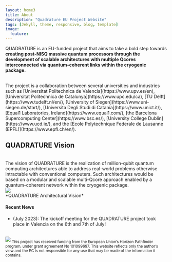 ```yaml
---
layout: home3
title: About
description: "Quadrature EU Project Website"
tags: [Jekyll, theme, responsive, blog, template]
image: 
  feature: 
---
```

QUADRATURE is an EU-funded project that aims to take a bold step towards **creating post-NISQ massive quantum processors through the development of scalable architectures with multiple Qcores interconnected via quantum-coherent links within the cryogenic package.**

<br />
The project is a collaboration between several universities and industries such as [Universitat Politechnica de Valencia](https://www.upv.es/en), [Universitat Politechnica de Catalunya](https://www.upc.edu/ca), [TU Delft](https://www.tudelft.nl/en/), [University of Siegen](https://www.uni-siegen.de/start/), [Universita Degli Studi di Catania](https://www.unict.it/), [Equal1 Laboratories, Ireland](https://www.equal1.com/), [the Barcelona Supercomputing Center](https://www.bsc.es/), [University College Dublin](https://www.ucd.ie/), and the [Ecole Polytechnique Federale de Lausanne (EPFL)](https://www.epfl.ch/en/). 


## QUADRATURE Vision
<br/>
The vision of QUADRATURE is the realization of million-qubit quantum computing architectures able to address real-world problems otherwise intractable with conventional computers. Such architectures would be based on a modular and scalable multi-Qcore approach enabled by a quantum-coherent network within the cryogenic package.
<br/>
<img src="/images/quadrature_vision.png"/>
<br/>
*QUADRATURE Architectural Vision*

#### Recent News

+ (July 2023): The kickoff meeting for the QUADRATURE project took place in Valencia on the 6th and 7th of July!




<!---
-->


<br />
<img src="/images/EU_logo.001.png"/> <sub>This project has received funding from the European Union’s Horizon Pathfinder program, under grant agreement No  101099697. This website reflects only the author’s view and the EC is not responsible for any use that may be made of the information it contains. </sub>

<br />

